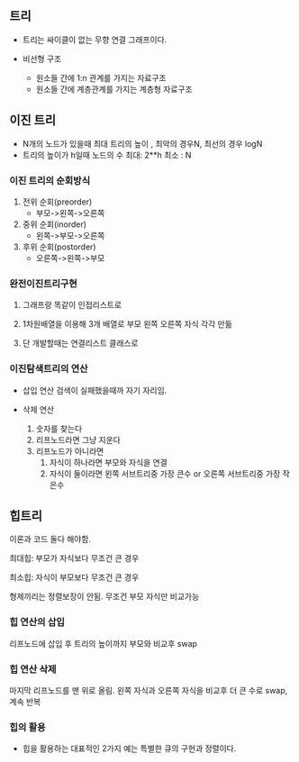 ## 트리

- 트리는 싸이클이 없는 무향 연결 그래프이다.

- 비선형 구조
  - 원소들 간에 1:n 관계를 가지는 자료구조
  - 원소들 간에 계층관계를 가지는 계층형 자료구조
  


## 이진 트리
- N개의 노드가 있을때 최대 트리의 높이 , 최악의 경우N, 최선의 경우 logN
- 트리의 높이가 h일때 노드의 수
  최대: 2**h 최소 : N

### 이진 트리의 순회방식

1. 전위 순회(preorder)
    - 부모->왼쪽->오른쪽
2. 중위 순회(inorder)
    - 왼쪽->부모->오른쪽
3. 후위 순회(postorder)
    - 오른쪽->왼쪽->부모
  
### 완전이진트리구현
1. 그래프랑 똑같이 인접리스트로
2. 1차원배열을 이용해 3개 배열로 부모 왼쪽 오른쪽 자식 각각 만듦

3. 단 개발할때는 연결리스트 클래스로

### 이진탐색트리의 연산
- 삽입 연산
    검색이 실패했을때까 자기 자리임.

- 삭제 연산
    1. 숫자를 찾는다
    2. 리프노드라면 그냥 지운다
    3. 리프노드가 아니라면
       1. 자식이 하나라면 부모와 자식을 연결
       2. 자식이 둘이라면 왼쪽 서브트리중 가장 큰수 or 오른쪽 서브트리중 가장 작은수 

## 힙트리

이론과 코드 둘다 해야함.

최대힙: 부모가 자식보다 무조건 큰 경우

최소힙: 자식이 부모보다 무조건 큰 경우

형제끼리는 정렬보장이 안됨. 무조건 부모 자식만 비교가능

### 힙 연산의 삽입
리프노드에 삽입 후 트리의 높이까지 부모와 비교후 swap

### 힙 연산 삭제
마지막 리프노드를 맨 위로 올림. 왼쪽 자식과 오른쪽 자식을 비교후 더 큰
수로 swap, 계속 반복

### 힙의 활용
- 힙을 활용하는 대표적인 2가지 예는 특별한 큐의 구현과 정렬이다.
